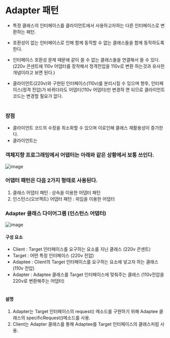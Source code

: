 # Adapter 패턴
- 특정 클래스의 인터페이스를 클라이언트에서 사용하고자하는 다른 인터페이스로 변환하는 패턴.
- 호환성이 없는 인터페이스로 인해 함께 동작할 수 없는 클래스들을 함께 동작하도록 한다.
- 인터페이스 호환성 문제 때문에 같이 쓸 수 없는 클래스들을 연결해서 쓸 수 있다.
  (220v 콘센트에 110v 어댑터를 장착해서 정격전압을 110v로 변환 하는것과 유사한 개념이라고 보면 된다.)
  
- 클라이언트(220v)와 구현된 인터페이스(110v)를 분리시킬 수 있으며 향후, 인터페이스(정격 전압)가 바뀌더라도 어댑터(110v 어댑터)만 변경하   면 되므로 클라이언트 코드는 변경할 필요가 없다.<br/><br/>

### 장점
- 클라이언트 코드의 수정을 최소화할 수 있으며 이로인해 클래스 재활용성이 증가한다.
- 클라이언트는 

### 객체지향 프로그래밍에서 어댑터는 아래와 같은 상황에서 보통 쓰인다.
![image](https://user-images.githubusercontent.com/45419456/142729446-37667cc6-dbc7-4f89-bfd7-d3ad993b3ada.png)

### 어댑터 패턴은 다음 2가지 형태로 사용된다.
1) 클래스 어댑터 패턴 :  상속을 이용한 어댑터 패턴
2) 인스턴스(오브젝트) 어댑터 패턴 : 위임을 이용한 어댑터 

### Adapter 클래스 다이어그램 (인스턴스 어댑터)
![image](https://user-images.githubusercontent.com/45419456/142729407-57b261a3-9fbe-4146-bdd0-39fbf7d928e2.png)

#### 구성 요소
- Client : Target 인터페이스를 요구하는 요소를 지닌 클래스 (220v 콘센트)
- Target : 어떤 특정 인터페이스 (220v 전압)
- Adaptee : Client의 Target 인터페이스를 요구하는 요소에 넣고자 하는 클래스 (110v 전압)
- Adapter : Adaptee 클래스를 Target 인터페이스에 맞춰주는 클래스 (110v전압을 220v로 변환해주는 어댑터) <br/><br/>

#### 설명 
1) Adapter는 Target 인터페이스의 request() 메소드를 구현하기 위해 Adaptee 클래스의 specificRequest()메소드를 사용.
2) Client는 Adapter 클래스를 통해 Adaptee를 Target 인터페이스의 클래스처럼 사용. 
